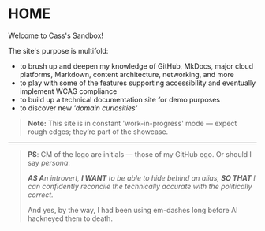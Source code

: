 # HOME

Welcome to Cass's Sandbox!

The site's purpose is multifold:

- to brush up and deepen my knowledge of GitHub, MkDocs, major cloud platforms, Markdown, content architecture, networking, and more 
- to play with some of the features supporting accessibility and eventually implement WCAG compliance
- to build up a technical documentation site for demo purposes
- to discover new *'domain curiosities'*

> **Note:** This site is in constant 'work-in-progress' mode — expect rough edges; they’re part of the showcase.

---

> **PS**: <span class="logo-text">CM</span> of the logo are initials — those of my GitHub ego. Or should I say *persona*:
>
> <em><strong>AS A</strong>n introvert, <strong>I WANT</strong> to be able to hide behind an alias, <strong>SO THAT</strong> I can confidently reconcile the technically accurate with the politically correct.</em>
>
> And yes, by the way, I had been using em-dashes long before AI hackneyed them to death.
